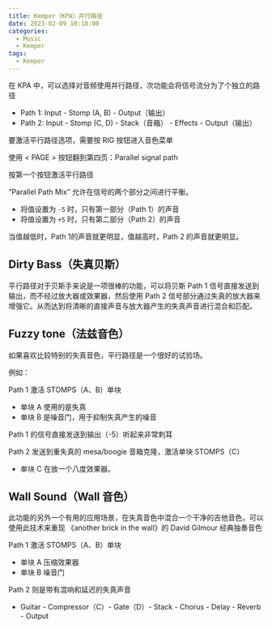 ```yaml
---
title: Kemper（KPA）并行路径
date: 2023-02-09 10:18:00
categories:
  - Music
  - Kemper
tags:
  - Kemper
---
```


在 KPA 中，可以选择对音频使用并行路径，次功能会将信号流分为了个独立的路径

- Path 1: Input - Stomp (A, B) - Output（输出）
- Path 2: Input - Stomp (C, D) - Stack（音箱） - Effects - Output（输出）

要激活平行路径选项，需要按 RIG 按钮进入音色菜单

<hairy-image src="https://pic.imgdb.cn/item/63e45afe4757feff3388cf53.jpg" />

使用 < PAGE > 按钮翻到第四页：Parallel signal path

<hairy-image src="https://pic.imgdb.cn/item/63e45c064757feff338ac39c.jpg" />

按第一个按钮激活平行路径

<hairy-image src="https://pic.imgdb.cn/item/63e45c334757feff338b17fc.jpg" />

“Parallel Path Mix” 允许在信号的两个部分之间进行平衡。

<!-- more -->

<hairy-image src="https://pic.imgdb.cn/item/63e45c6e4757feff338b7b68.jpg" />

- 将值设置为 `-5` 时，只有第一部分（Path 1）的声音
- 将值设置为 `+5` 时，只有第二部分（Path 2）的声音

当值越低时，Path 1的声音就更明显，值越高时，Path 2 的声音就更明显。

## Dirty Bass（失真贝斯）

平行路径对于贝斯手来说是一项很棒的功能，可以将贝斯 Path 1 信号直接发送到输出，而不经过放大器或效果器，然后使用 Path 2 信号部分通过失真的放大器来增强它。从而达到将清晰的直接声音与放大器产生的失真声音进行混合和匹配。

## Fuzzy tone（法兹音色）

如果喜欢比较特别的失真音色，平行路径是一个很好的试验场。

例如：

Path 1 激活 STOMPS（A、B）单块

- 单块 A 使用的是失真
- 单块 B 是噪音门，用于抑制失真产生的噪音

Path 1 的信号直接发送到输出（-5）听起来非常刺耳

Path 2 发送到重失真的 mesa/boogie 音箱克隆，激活单块 STOMPS（C）

- 单块 C 在放一个八度效果器。

## Wall Sound（Wall 音色）

此功能的另外一个有用的应用场景，在失真音色中混合一个干净的吉他音色，可以使用此技术来重现 《another brick in the wall》的 David Gilmour 经典独奏音色

Path 1 激活 STOMPS（A、B）单块

- 单块 A 压缩效果器
- 单块 B 噪音门

Path 2 则是带有混响和延迟的失真声音

- Guitar - Compressor（C）- Gate（D）- Stack - Chorus - Delay - Reverb - Output
